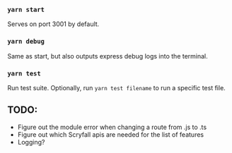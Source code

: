 ### `yarn start`

Serves on port 3001 by default.

### `yarn debug`

Same as start, but also outputs express debug logs into the terminal.

### `yarn test`

Run test suite. Optionally, run `yarn test filename` to run a specific test file.

## TODO:

-   Figure out the module error when changing a route from .js to .ts
-   Figure out which Scryfall apis are needed for the list of features
-   Logging?
